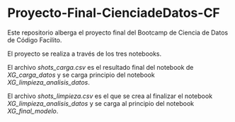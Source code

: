 # Proyecto-Final-CienciadeDatos-CF

 Este repositorio alberga el proyecto final del Bootcamp de Ciencia de Datos de Código Facilito.
 
 El proyecto se realiza a través de los tres notebooks.
 
 El archivo *shots_carga.csv* es el resultado final del notebook de *XG_carga_datos* y se carga principio del notebook *XG_limpieza_analisis_datos*.
 
 El archivo *shots_limpieza.csv* es el que se crea al finalizar el notebook *XG_limpieza_analisis_datos* y se carga al principio del notebook *XG_final_modelo*.
